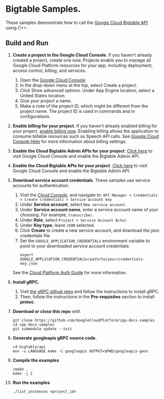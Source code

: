 # Bigtable Samples.

These samples demonstrate how to call the [Google Cloud Bigtable API](https://cloud.google.com/bigtable/) using C++.

## Build and Run

1.  **Create a project in the Google Cloud Console**.
    If you haven't already created a project, create one now. Projects enable
    you to manage all Google Cloud Platform resources for your app, including
    deployment, access control, billing, and services.
    1.  Open the [Google Cloud Console](https://console.cloud.google.com/).
    1.  In the drop-down menu at the top, select Create a project.
    1.  Click Show advanced options. Under App Engine location, select a
        United States location.
    1.  Give your project a name.
    1.  Make a note of the project ID, which might be different from the project
        name. The project ID is used in commands and in configurations.

1.  **Enable billing for your project**.
    If you haven't already enabled billing for your project, [enable billing now](https://console.cloud.google.com/project/_/settings).
    Enabling billing allows the application to consume billable resources such
    as Speech API calls.  See [Google Cloud Console Help](https://support.google.com/cloud/answer/6288653) for more information about billing settings.

1.  **Enable the Cloud Bigtable Admin APIs for your project**.
    [Click here](https://console.cloud.google.com/flows/enableapi?apiid=bigtableadmin&showconfirmation=true) to visit Google Cloud Console and enable the Bigtable Admin API.

1.  **Enable the Cloud Bigtable APIs for your project**.
    [Click here](https://console.cloud.google.com/flows/enableapi?apiid=bigtable&showconfirmation=true) to visit Google Cloud Console and enable the Bigtable Admin API.

1.  **Download service account credentials**.
    These samples use service accounts for authentication.
    1.  Visit the [Cloud Console](http://cloud.google.com/console), and navigate to:
    `API Manager > Credentials > Create credentials > Service account key`
    1.  Under **Service account**, select `New service account`.
    1.  Under **Service account name**, enter a service account name of your choosing.  For example, `transcriber`.
    1.  Under **Role**, select `Project > Service Account Actor`.
    1.  Under **Key type**, leave `JSON` selected.
    1.  Click **Create** to create a new service account, and download the json credentials file.
    1.  Set the `GOOGLE_APPLICATION_CREDENTIALS` environment variable to point to your downloaded service account credentials:
        ```
        export GOOGLE_APPLICATION_CREDENTIALS=/path/to/your/credentials-key.json
        ```
    See the [Cloud Platform Auth Guide](https://cloud.google.com/docs/authentication#developer_workflow) for more information.

1.  **Install gRPC.**
    1.  Visit [the gRPC github repo](https://github.com/grpc/grpc) and follow the instructions to install gRPC.
    1.  Then, follow the instructions in the **Pre-requisites** section to install **protoc**.

1.  **Download or close this repo** with
    ```console
    git clone https://github.com/GoogleCloudPlatform/cpp-docs-samples
    cd cpp-docs-samples
    git submodule update --init
    ```

1.  **Generate googleapis gRPC source code.**
    ```console
    cd bigtable/api
    env -u LANGUAGE make -C googleapis OUTPUT=$PWD/googleapis-gens
    ```

1.  **Compile the examples**
    ```console
    cmake .
    make -j 2
    ```

1.  **Run the examples**
    ```console
    ./list_instances <project_id>
    ```

